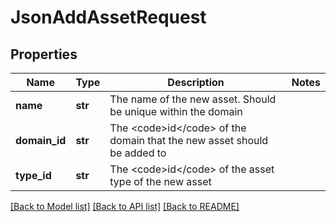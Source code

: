 # JsonAddAssetRequest

## Properties
Name | Type | Description | Notes
------------ | ------------- | ------------- | -------------
**name** | **str** | The name of the new asset. Should be unique within the domain | 
**domain_id** | **str** | The &lt;code&gt;id&lt;/code&gt; of the domain that the new asset should be added to | 
**type_id** | **str** | The &lt;code&gt;id&lt;/code&gt; of the asset type of the new asset | 

[[Back to Model list]](../README.md#documentation-for-models) [[Back to API list]](../README.md#documentation-for-api-endpoints) [[Back to README]](../README.md)


